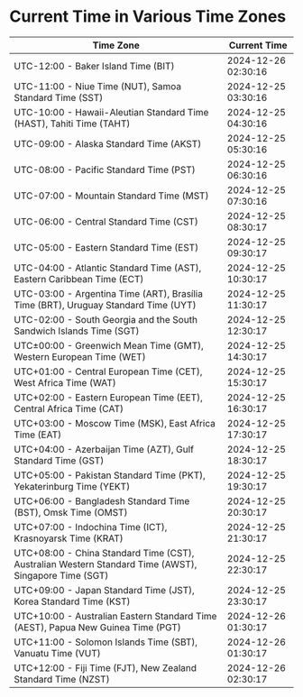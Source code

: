 # Current Time in Various Time Zones

| Time Zone | Current Time |
|-----------|--------------|
| UTC-12:00 - Baker Island Time (BIT) | 2024-12-26 02:30:16 |
| UTC-11:00 - Niue Time (NUT), Samoa Standard Time (SST) | 2024-12-25 03:30:16 |
| UTC-10:00 - Hawaii-Aleutian Standard Time (HAST), Tahiti Time (TAHT) | 2024-12-25 04:30:16 |
| UTC-09:00 - Alaska Standard Time (AKST) | 2024-12-25 05:30:16 |
| UTC-08:00 - Pacific Standard Time (PST) | 2024-12-25 06:30:16 |
| UTC-07:00 - Mountain Standard Time (MST) | 2024-12-25 07:30:16 |
| UTC-06:00 - Central Standard Time (CST) | 2024-12-25 08:30:17 |
| UTC-05:00 - Eastern Standard Time (EST) | 2024-12-25 09:30:17 |
| UTC-04:00 - Atlantic Standard Time (AST), Eastern Caribbean Time (ECT) | 2024-12-25 10:30:17 |
| UTC-03:00 - Argentina Time (ART), Brasília Time (BRT), Uruguay Standard Time (UYT) | 2024-12-25 11:30:17 |
| UTC-02:00 - South Georgia and the South Sandwich Islands Time (SGT) | 2024-12-25 12:30:17 |
| UTC±00:00 - Greenwich Mean Time (GMT), Western European Time (WET) | 2024-12-25 14:30:17 |
| UTC+01:00 - Central European Time (CET), West Africa Time (WAT) | 2024-12-25 15:30:17 |
| UTC+02:00 - Eastern European Time (EET), Central Africa Time (CAT) | 2024-12-25 16:30:17 |
| UTC+03:00 - Moscow Time (MSK), East Africa Time (EAT) | 2024-12-25 17:30:17 |
| UTC+04:00 - Azerbaijan Time (AZT), Gulf Standard Time (GST) | 2024-12-25 18:30:17 |
| UTC+05:00 - Pakistan Standard Time (PKT), Yekaterinburg Time (YEKT) | 2024-12-25 19:30:17 |
| UTC+06:00 - Bangladesh Standard Time (BST), Omsk Time (OMST) | 2024-12-25 20:30:17 |
| UTC+07:00 - Indochina Time (ICT), Krasnoyarsk Time (KRAT) | 2024-12-25 21:30:17 |
| UTC+08:00 - China Standard Time (CST), Australian Western Standard Time (AWST), Singapore Time (SGT) | 2024-12-25 22:30:17 |
| UTC+09:00 - Japan Standard Time (JST), Korea Standard Time (KST) | 2024-12-25 23:30:17 |
| UTC+10:00 - Australian Eastern Standard Time (AEST), Papua New Guinea Time (PGT) | 2024-12-26 01:30:17 |
| UTC+11:00 - Solomon Islands Time (SBT), Vanuatu Time (VUT) | 2024-12-26 01:30:17 |
| UTC+12:00 - Fiji Time (FJT), New Zealand Standard Time (NZST) | 2024-12-26 02:30:17 |
